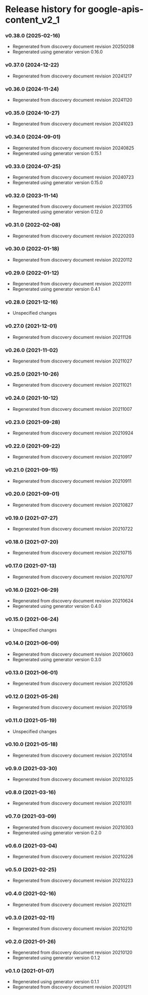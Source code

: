 # Release history for google-apis-content_v2_1

### v0.38.0 (2025-02-16)

* Regenerated from discovery document revision 20250208
* Regenerated using generator version 0.16.0

### v0.37.0 (2024-12-22)

* Regenerated from discovery document revision 20241217

### v0.36.0 (2024-11-24)

* Regenerated from discovery document revision 20241120

### v0.35.0 (2024-10-27)

* Regenerated from discovery document revision 20241023

### v0.34.0 (2024-09-01)

* Regenerated from discovery document revision 20240825
* Regenerated using generator version 0.15.1

### v0.33.0 (2024-07-25)

* Regenerated from discovery document revision 20240723
* Regenerated using generator version 0.15.0

### v0.32.0 (2023-11-14)

* Regenerated from discovery document revision 20231105
* Regenerated using generator version 0.12.0

### v0.31.0 (2022-02-08)

* Regenerated from discovery document revision 20220203

### v0.30.0 (2022-01-18)

* Regenerated from discovery document revision 20220112

### v0.29.0 (2022-01-12)

* Regenerated from discovery document revision 20220111
* Regenerated using generator version 0.4.1

### v0.28.0 (2021-12-16)

* Unspecified changes

### v0.27.0 (2021-12-01)

* Regenerated from discovery document revision 20211126

### v0.26.0 (2021-11-02)

* Regenerated from discovery document revision 20211027

### v0.25.0 (2021-10-26)

* Regenerated from discovery document revision 20211021

### v0.24.0 (2021-10-12)

* Regenerated from discovery document revision 20211007

### v0.23.0 (2021-09-28)

* Regenerated from discovery document revision 20210924

### v0.22.0 (2021-09-22)

* Regenerated from discovery document revision 20210917

### v0.21.0 (2021-09-15)

* Regenerated from discovery document revision 20210911

### v0.20.0 (2021-09-01)

* Regenerated from discovery document revision 20210827

### v0.19.0 (2021-07-27)

* Regenerated from discovery document revision 20210722

### v0.18.0 (2021-07-20)

* Regenerated from discovery document revision 20210715

### v0.17.0 (2021-07-13)

* Regenerated from discovery document revision 20210707

### v0.16.0 (2021-06-29)

* Regenerated from discovery document revision 20210624
* Regenerated using generator version 0.4.0

### v0.15.0 (2021-06-24)

* Unspecified changes

### v0.14.0 (2021-06-09)

* Regenerated from discovery document revision 20210603
* Regenerated using generator version 0.3.0

### v0.13.0 (2021-06-01)

* Regenerated from discovery document revision 20210526

### v0.12.0 (2021-05-26)

* Regenerated from discovery document revision 20210519

### v0.11.0 (2021-05-19)

* Unspecified changes

### v0.10.0 (2021-05-18)

* Regenerated from discovery document revision 20210514

### v0.9.0 (2021-03-30)

* Regenerated from discovery document revision 20210325

### v0.8.0 (2021-03-16)

* Regenerated from discovery document revision 20210311

### v0.7.0 (2021-03-09)

* Regenerated from discovery document revision 20210303
* Regenerated using generator version 0.2.0

### v0.6.0 (2021-03-04)

* Regenerated from discovery document revision 20210226

### v0.5.0 (2021-02-25)

* Regenerated from discovery document revision 20210223

### v0.4.0 (2021-02-16)

* Regenerated from discovery document revision 20210211

### v0.3.0 (2021-02-11)

* Regenerated from discovery document revision 20210210

### v0.2.0 (2021-01-26)

* Regenerated from discovery document revision 20210120
* Regenerated using generator version 0.1.2

### v0.1.0 (2021-01-07)

* Regenerated using generator version 0.1.1
* Regenerated from discovery document revision 20201211

